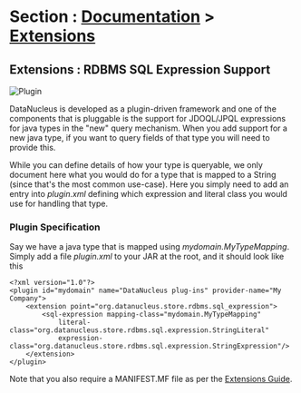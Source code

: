 <head><title>Extensions : RDBMS SQL Operations</title></head>

# Section : [Documentation](../index.html) > [Extensions](index.html)

## Extensions : RDBMS SQL Expression Support
![Plugin](../../images/nucleus_plugin.gif)

DataNucleus is developed as a plugin-driven framework and one of the components that is 
pluggable is the support for JDOQL/JPQL expressions for java types in the "new" query mechanism.
When you add support for a new java type, if you want to query fields of that type you will need to provide this.

While you can define details of how your type is queryable, we only document here what you would do
for a type that is mapped to a String (since that's the most common use-case). Here you simply
need to add an entry into _plugin.xml_ defining which expression and literal class you would use for handling that type.


### Plugin Specification

Say we have a java type that is mapped using _mydomain.MyTypeMapping_.
Simply add a file _plugin.xml_ to your JAR at the root, and it should look like this

	<?xml version="1.0"?>
	<plugin id="mydomain" name="DataNucleus plug-ins" provider-name="My Company">
    	<extension point="org.datanucleus.store.rdbms.sql_expression">
        	<sql-expression mapping-class="mydomain.MyTypeMapping" 
            	literal-class="org.datanucleus.store.rdbms.sql.expression.StringLiteral"
            	expression-class="org.datanucleus.store.rdbms.sql.expression.StringExpression"/>
    	</extension>
	</plugin>

Note that you also require a MANIFEST.MF file as per the [Extensions Guide](index.html).
